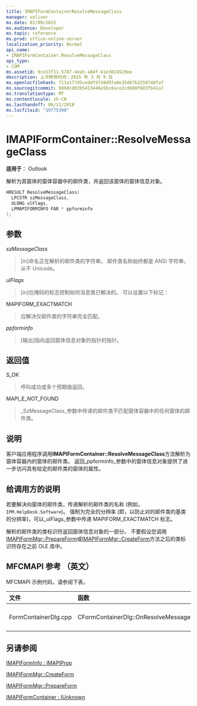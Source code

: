 ```yaml
---
title: IMAPIFormContainerResolveMessageClass
manager: soliver
ms.date: 03/09/2015
ms.audience: Developer
ms.topic: reference
ms.prod: office-online-server
localization_priority: Normal
api_name:
- IMAPIFormContainer.ResolveMessageClass
api_type:
- COM
ms.assetid: 9ce13f11-5787-4ea5-a84f-b1e3824529ee
description: 上次修改时间：2015 年 3 月 9 日
ms.openlocfilehash: 713a177d5ceddf5fd4d97a0e35d87b2250748faf
ms.sourcegitcommit: 9d60cd82b5413446e5bc8ace2cd689f683fb41a7
ms.translationtype: MT
ms.contentlocale: zh-CN
ms.lasthandoff: 06/11/2018
ms.locfileid: "19775398"
---
```

# <a name="imapiformcontainerresolvemessageclass"></a>IMAPIFormContainer::ResolveMessageClass

  
  
**适用于**： Outlook 
  
解析为其窗体的窗体容器中的邮件类，并返回该窗体的窗体信息对象。
  
```cpp
HRESULT ResolveMessageClass(
  LPCSTR szMessageClass,
  ULONG ulFlags,
  LPMAPIFORMINFO FAR * ppforminfo
);
```

## <a name="parameters"></a>参数

 _szMessageClass_
  
> [in]命名正在解析的邮件类的字符串。 邮件类名称始终都是 ANSI 字符串，从不 Unicode。
    
 _ulFlags_
  
> [in]位掩码的标志控制如何消息类已解决的。 可以设置以下标记：
    
MAPIFORM_EXACTMATCH 
  
> 应解决仅邮件类的字符串完全匹配。
    
 _ppforminfo_
  
> [输出]指向返回窗体信息对象的指针的指针。
    
## <a name="return-value"></a>返回值

S_OK 
  
> 呼叫成功或多个预期值返回。
    
MAPI_E_NOT_FOUND 
  
> _SzMessageClass_参数中传递的邮件类不匹配窗体容器中的任何窗体的邮件类。 
    
## <a name="remarks"></a>说明

客户端应用程序调用**IMAPIFormContainer::ResolveMessageClass**方法解析为窗体容器内的窗体的邮件类。 返回_ppforminfo_参数中的窗体信息对象提供了进一步访问具有给定的邮件类的窗体的属性。 
  
## <a name="notes-to-callers"></a>给调用方的说明

若要解决向窗体的邮件类，传递解析的邮件类的名称 (例如， `IPM.HelpDesk.Software`)。 强制为完全的分辨率 (即，以防止对的邮件类的基类的分辨率)，可以_ulFlags_参数中传递 MAPIFORM_EXACTMATCH 标志。 
  
解析的邮件类的类标识符返回窗体信息对象的一部分。 不要假设您调用[IMAPIFormMgr::PrepareForm](imapiformmgr-prepareform.md)或[IMAPIFormMgr::CreateForm](imapiformmgr-createform.md)方法之后的类标识符存在之前 OLE 库中。 
  
## <a name="mfcmapi-reference"></a>MFCMAPI 参考 （英文）

MFCMAPI 示例代码，请参阅下表。
  
|**文件**|**函数**|**Comment**|
|:-----|:-----|:-----|
|FormContainerDlg.cpp  <br/> |CFormContainerDlg::OnResolveMessageClass  <br/> |MFCMAPI 使用**IMAPIFormContainer::ResolveMessageClass**方法查找与邮件类关联的表单。  <br/> |
   
## <a name="see-also"></a>另请参阅



[IMAPIFormInfo : IMAPIProp](imapiforminfoimapiprop.md)
  
[IMAPIFormMgr::CreateForm](imapiformmgr-createform.md)
  
[IMAPIFormMgr::PrepareForm](imapiformmgr-prepareform.md)
  
[IMAPIFormContainer : IUnknown](imapiformcontaineriunknown.md)

